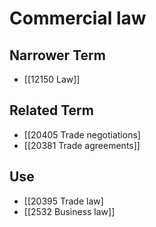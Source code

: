 # Commercial law  

## Narrower Term

- [[12150 Law]]  

## Related Term

- [[20405 Trade negotiations]
- [[20381 Trade agreements]]  

## Use

- [[20395 Trade law]
- [[2532 Business law]]  

